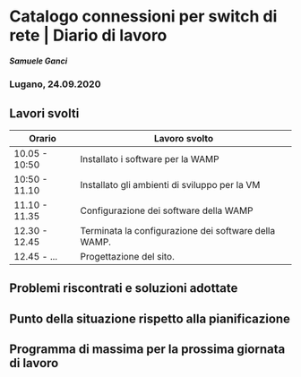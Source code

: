 

# Catalogo connessioni per switch di rete | Diario di lavoro
##### Samuele Ganci
### Lugano, 24.09.2020

## Lavori svolti


|Orario        |Lavoro svolto                 |
|--------------|------------------------------|
|10.05 - 10:50 |Installato i software per la WAMP          |
|10:50 - 11.10 |Installato gli ambienti di sviluppo per la VM          |
|11.10 - 11.35 |Configurazione dei software della WAMP |
|12.30 - 12.45 |Terminata la configurazione dei software della WAMP. |
|12.45 - ... |Progettazione del sito. |

##  Problemi riscontrati e soluzioni adottate


##  Punto della situazione rispetto alla pianificazione


## Programma di massima per la prossima giornata di lavoro
